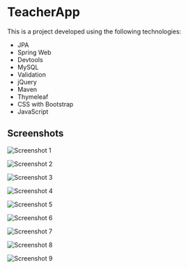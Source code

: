 # TeacherApp

This is a project developed using the following technologies:

- JPA
- Spring Web
- Devtools
- MySQL
- Validation
- jQuery
- Maven
- Thymeleaf
- CSS with Bootstrap
- JavaScript

## Screenshots

![Screenshot 1](https://user-images.githubusercontent.com/116730698/230724195-5c25623e-1c03-441a-a5e7-36432f874b20.png)

![Screenshot 2](https://user-images.githubusercontent.com/116730698/230724207-e3b995d6-e519-4ec8-b0a5-94ecd901d4da.png)

![Screenshot 3](https://user-images.githubusercontent.com/116730698/230724209-0b40c253-f4f9-49da-948d-68b68bccc1d7.png)

![Screenshot 4](https://user-images.githubusercontent.com/116730698/230724213-0be84722-0626-4a1c-9248-234f95211ed0.png)

![Screenshot 5](https://user-images.githubusercontent.com/116730698/230724214-4ec9f1c3-8222-4aa7-bcb5-104e736dc233.png)

![Screenshot 6](https://user-images.githubusercontent.com/116730698/230724218-46aad624-ee1d-4496-b9dc-0a032a539050.png)

![Screenshot 7](https://user-images.githubusercontent.com/116730698/230724220-3c888581-6f0f-4ad2-9b21-0f6ba36ce383.png)

![Screenshot 8](https://user-images.githubusercontent.com/116730698/230724225-db34947d-0ed0-464c-93dd-de382be05472.png)

![Screenshot 9](https://user-images.githubusercontent.com/116730698/230724227-148cc71b-9e73-4e0a-a211-f0375019e03c.png)

